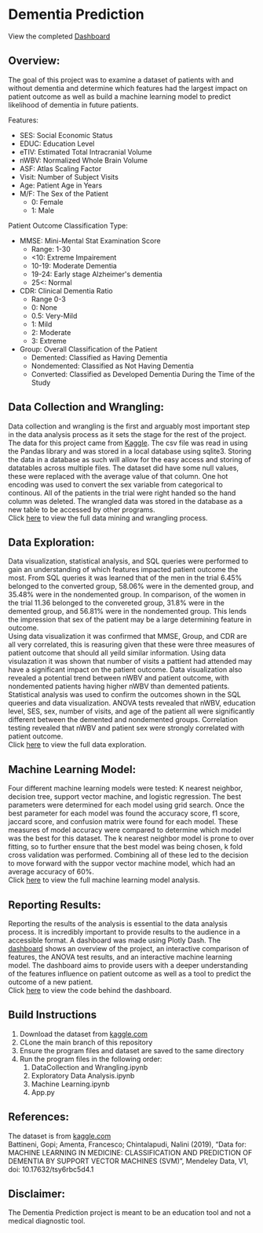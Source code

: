 # Dementia Prediction  
View the completed [Dashboard](https://dementia-prediction.herokuapp.com/)  
## Overview:
The goal of this project was to examine a dataset of patients with and without dementia and determine which features had the largest impact on patient outcome as well as build a machine learning model to predict likelihood of dementia in future patients.

Features:
- SES: Social Economic Status  
- EDUC: Education Level  
- eTIV: Estimated Total Intracranial Volume  
- nWBV: Normalized Whole Brain Volume  
- ASF: Atlas Scaling Factor  
- Visit: Number of Subject Visits  
- Age: Patient Age in Years
- M/F: The Sex of the Patient  
    - 0: Female
    - 1: Male  

Patient Outcome Classification Type:
- MMSE: Mini-Mental Stat Examination Score  
    - Range: 1-30  
    - <10: Extreme Impairement  
    - 10-19: Moderate Dementia  
    - 19-24: Early stage Alzheimer's dementia  
    - 25<: Normal   
- CDR: Clinical Dementia Ratio  
    - Range 0-3  
    - 0: None  
    - 0.5: Very-Mild  
    - 1: Mild  
    - 2: Moderate  
    - 3: Extreme  
- Group: Overall Classification of the Patient  
    - Demented: Classified as Having Dementia
    - Nondemented: Classified as Not Having Dementia  
    - Converted: Classified as Developed Dementia During the Time of the Study  

## Data Collection and Wrangling:
Data collection and wrangling is the first and arguably most important step in the data analysis process as it sets the stage for the rest of the project. The data for this project came from [Kaggle](https://www.kaggle.com/datasets/shashwatwork/dementia-prediction-dataset). The csv file was read in using the Pandas library and was stored in a local database using sqlite3. Storing the data in a database as such will allow for the easy access and storing of datatables across multiple files. The dataset did have some null values, these were replaced with the average value of that column. One hot encoding was used to convert the sex variable from categorical to continous. All of the patients in the trial were right handed so the hand column was deleted. The wrangled data was stored in the database as a new table to be accessed by other programs.  
Click [here](https://github.com/sspalding/Dementia-Prediction/blob/3f3d47b89e72999dbad910962c7b3988e9ae9133/DataCollection%20and%20Wrangling.ipynb) to view the full data mining and wrangling process.  

## Data Exploration:
Data visualization, statistical analysis, and SQL queries were performed to gain an understanding of which features impacted patient outcome the most. From SQL queries it was learned that of the men in the trial 6.45% belonged to the converted group, 58.06% were in the demented group, and 35.48% were  in the nondemented group. In comparison, of the women in the trial 11.36 belonged to the convereted group, 31.8% were in the demented group, and 56.81% were in the nondemented group. This lends the impression that sex of the patient may be a large determining feature in outcome.  
Using data visualization it was confirmed that MMSE, Group, and CDR are all very correlated, this is reasuring given that these were three measures of patient outcome that should all yeild similar information. Using data visulazation it was shown that number of visits a pattient had attended may have a significant impact on the patient outcome. Data visualization also revealed a potential trend between nWBV and patient outcome, with nondemented patients having higher nWBV than demented patients.  
Statistical analysis was used to confirm the outcomes shown in the SQL queeries and data visualization. ANOVA tests revealed that nWBV, education level, SES, sex, number of visits, and age of the patient all were significantly different between the demented and nondemented groups. Correlation testing revealed that nWBV and patient sex were strongly correlated with patient outcome.   
Click [here](https://github.com/sspalding/Dementia-Prediction/blob/d0c888f2ee76d9f9862f3d1f8fd0779e988df73c/Exploratory%20Data%20Analysis.ipynb) to view the full data exploration.

## Machine Learning Model:
Four different machine learning models were tested: K nearest neighbor, decision tree, support vector machine, and logistic regression. The best parameters were determined for each model using grid search. Once the best parameter for each model was found the accuracy score, f1 score, jaccard score, and confusion matrix were found for each model. These measures of model accuracy were compared to determine which model was the best for this dataset. The k nearest neighbor model is prone to over fitting, so to further ensure that the best model was being chosen, k fold cross validation was performed. Combining all of these led to the decision to move forward with the suppor vector machine model, which had an average accuracy of 60%.  
Click [here](https://github.com/sspalding/Dementia-Prediction/blob/d0c888f2ee76d9f9862f3d1f8fd0779e988df73c/Machine%20Learning.ipynb) to view the full machine learning model analysis. 

## Reporting Results:
Reporting the results of the analysis is essential to the data analysis process. It is incredibly important to provide results to the audience in a accessible format. A dashboard was made using Plotly Dash. The [dashboard](https://dementia-prediction.herokuapp.com/) shows an overview of the project, an interactive comparison of features, the ANOVA test results, and an interactive machine learning model. The dashboard aims to provide users with a deeper understanding of the features influence on patient outcome as well as a tool to predict the outcome of a new patient.  
Click [here](https://github.com/sspalding/Dementia-Prediction/blob/3f3d47b89e72999dbad910962c7b3988e9ae9133/app.py) to view the code behind the dashboard.  

## Build Instructions  
1. Download the dataset from [kaggle.com](https://www.kaggle.com/datasets/shashwatwork/dementia-prediction-dataset)  
2. CLone the main branch of this repository  
3. Ensure the program files and dataset are saved to the same directory  
4. Run the program files in the following order: 
    1. DataCollection and Wrangling.ipynb
    2. Exploratory Data Analysis.ipynb
    3. Machine Learning.ipynb
    4. App.py

## References:
The dataset is from [kaggle.com](https://www.kaggle.com/datasets/shashwatwork/dementia-prediction-dataset)     
Battineni, Gopi; Amenta, Francesco; Chintalapudi, Nalini (2019), “Data for: MACHINE LEARNING IN MEDICINE: CLASSIFICATION AND PREDICTION OF DEMENTIA BY SUPPORT VECTOR MACHINES (SVM)”, Mendeley Data, V1, doi: 10.17632/tsy6rbc5d4.1

## Disclaimer:  
The Dementia Prediction project is meant to be an education tool and not a medical diagnostic tool. 
